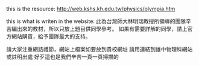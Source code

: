this is the resource:
http://web.kshs.kh.edu.tw/physics/olympia.htm

this is what is writen in the website:
此為台灣師大林明瑞教授所領導的團隊辛苦編出來的教材，所以只放上題目供同學參考。
如果有需要詳解的同學，請上官方網站購買，給予團隊最大的支持。

請大家注重網路禮節，網站上檔案如要放到貴校網址
請用連結到雄中物理科網站或註明出處
好歹這也是我們辛苦一頁一頁掃描的
